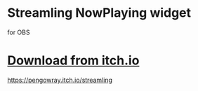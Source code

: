 # Streamling NowPlaying widget

for OBS

# [Download from itch.io](https://pengowray.itch.io/streamling)

https://pengowray.itch.io/streamling
